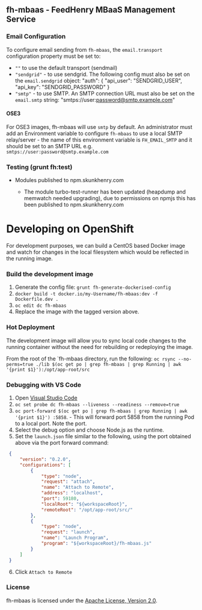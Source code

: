 ## fh-mbaas - FeedHenry MBaaS Management Service


### Email Configuration

To configure email sending from `fh-mbaas`, the `email.transport` configuration property must be set to:

* `""` to use the default transport (sendmail)
* `"sendgrid"` - to use sendgrid. The following config must also be set on the `email.sendgrid` object:
	  "auth": {
	    "api_user": "SENDGRID_USER",
	    "api_key": "SENDGRID_PASSWORD"
	  }
* `"smtp"` - to use SMTP. An SMTP connection URL must also be set on the `email.smtp` string:
		"smtps://user:password@smtp.example.com"

#### OSE3
For OSE3 images, fh-mbaas will use `smtp` by default. An administrator must add an Environment variable to configure `fh-mbaas` to use a local SMTP relay/server - the name of this environment variable is `FH_EMAIL_SMTP` and it should be set to an SMTP URL e.g. `smtps://user:password@smtp.example.com`

### Testing (grunt fh:test)

* Modules published to npm.skunkhenry.com

  * The module turbo-test-runner has been updated (heapdump and memwatch needed upgrading), due to permissions on npmjs this has been published to npm.skunkhenry.com

# Developing on OpenShift
For development purposes, we can build a CentOS based Docker image and watch for changes in the local filesystem which would be reflected in the running image.

### Build the development image

1. Generate the config file: `grunt fh-generate-dockerised-config`
2. `docker build -t docker.io/my-Username/fh-mbaas:dev -f Dockerfile.dev .`
3. `oc edit dc fh-mbaas`
4. Replace the image with the tagged version above.

### Hot Deployment

The development image will allow you to sync local code changes to the running container without the need for rebuilding or redeploying the image.

From the root of the `fh-mbaas directory, run the following:
```oc rsync --no-perms=true ./lib $(oc get po | grep fh-mbaas | grep Running | awk '{print $1}'):/opt/app-root/src ```

### Debugging with VS Code

1. Open [Visual Studio Code](https://code.visualstudio.com/)
2. `oc set probe dc fh-mbaas --liveness --readiness --remove=true`
3. `oc port-forward $(oc get po | grep fh-mbaas | grep Running | awk '{print $1}') :5858`. - This will forward port 5858 from the running Pod to a local port. Note the port.
4. Select the debug option and choose Node.js as the runtime.
5. Set the `launch.json` file similar to the following, using the port obtained above via the port forward command:

```json
 {
     "version": "0.2.0",
     "configurations": [
         {
             "type": "node",
             "request": "attach",
             "name": "Attach to Remote",
             "address": "localhost",
             "port": 59180,
             "localRoot": "${workspaceRoot}",
             "remoteRoot": "/opt/app-root/src/"
         },
         {
             "type": "node",
             "request": "launch",
             "name": "Launch Program",
             "program": "${workspaceRoot}/fh-mbaas.js"
         }
     ]
 }
 ```
6. Click `Attach to Remote`


### License

fh-mbaas is licensed under the [Apache License, Version 2.0](http://www.apache.org/licenses/).

